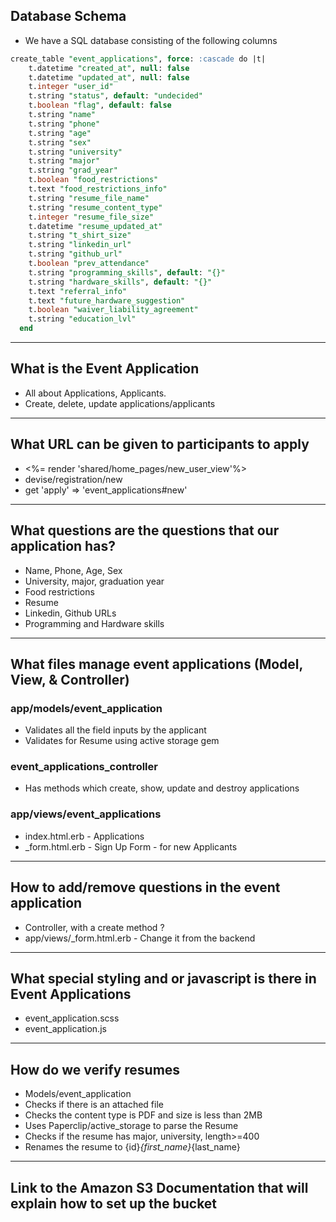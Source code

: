 ## Database Schema
* We have a SQL database consisting of the following columns
```sql
create_table "event_applications", force: :cascade do |t|
    t.datetime "created_at", null: false
    t.datetime "updated_at", null: false
    t.integer "user_id"
    t.string "status", default: "undecided"
    t.boolean "flag", default: false
    t.string "name"
    t.string "phone"
    t.string "age"
    t.string "sex"
    t.string "university"
    t.string "major"
    t.string "grad_year"
    t.boolean "food_restrictions"
    t.text "food_restrictions_info"
    t.string "resume_file_name"
    t.string "resume_content_type"
    t.integer "resume_file_size"
    t.datetime "resume_updated_at"
    t.string "t_shirt_size"
    t.string "linkedin_url"
    t.string "github_url"
    t.boolean "prev_attendance"
    t.string "programming_skills", default: "{}"
    t.string "hardware_skills", default: "{}"
    t.text "referral_info"
    t.text "future_hardware_suggestion"
    t.boolean "waiver_liability_agreement"
    t.string "education_lvl"
  end
```
---
## What is the Event Application
* All about Applications, Applicants.
* Create, delete, update applications/applicants

---


## What URL can be given to participants to apply
* <%= render 'shared/home_pages/new_user_view'%>
* devise/registration/new
* get 'apply' => 'event_applications#new'

---
## What questions are the questions that our application has?
* Name, Phone, Age, Sex
* University, major, graduation year
* Food restrictions
* Resume
* Linkedin, Github URLs
* Programming and Hardware skills


---
## What files manage event applications (Model, View, & Controller)

### app/models/event_application
* Validates all the field inputs by the applicant
* Validates for Resume using active storage gem

### event_applications_controller
* Has methods which create, show, update and destroy applications

### app/views/event_applications
* index.html.erb - Applications
* _form.html.erb - Sign Up Form - for new Applicants


---
## How to add/remove questions in the event application
* Controller, with a create method ?
* app/views/_form.html.erb - Change it from the backend

---
## What special styling and or javascript is there in Event Applications
* event_application.scss
* event_application.js

---
## How do we verify resumes
* Models/event_application
* Checks if there is an attached file 
* Checks the content type is PDF and size is less than 2MB
* Uses Paperclip/active_storage to parse the Resume
* Checks if the resume has major, university, length>=400
* Renames the resume to {id}_{first_name}_{last_name}


---
## Link to the Amazon S3 Documentation that will explain how to set up the bucket
